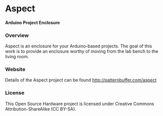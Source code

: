 # Aspect
#### Arduino Project Enclosure

### Overview
Aspect is an enclosure for your Arduino-based projects. The goal of this work is to provide an enclosure worthy of moving from the lab bench to the living room.

### Website
Details of the Aspect project can be found http://patternbuffer.com/aspect

### License
This Open Source Hardware project is licensed under Creative Commons Attribution-ShareAlike (CC BY-SA). 
 
